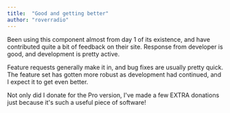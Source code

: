 ```yaml
---
title:  "Good and getting better"
author: "roverradio"
---
```

Been using this component almost from day 1 of its existence, and have contributed quite a bit of feedback on their site. Response from developer is good, and development is pretty active.

Feature requests generally make it in, and bug fixes are usually pretty quick. The feature set has gotten more robust as development had continued, and I expect it to get even better.

Not only did I donate for the Pro version, I've made a few EXTRA donations just because it's such a useful piece of software!
